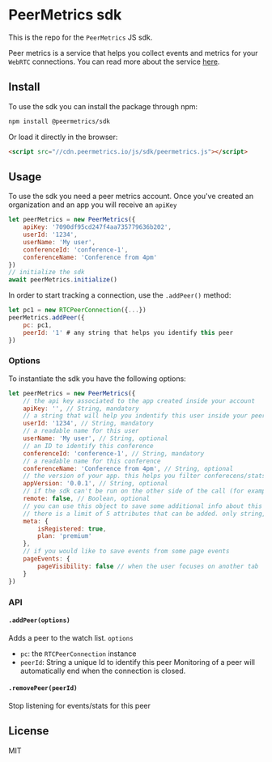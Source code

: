 # PeerMetrics sdk

This is the repo for the `PeerMetrics` JS sdk. 

Peer metrics is a service that helps you collect events and metrics for your `WebRTC` connections. You can read more about the service [here](https://peermetrics.io/).

## Install

To use the sdk you can install the package through npm:

```sh
npm install @peermetrics/sdk
```

Or load it directly in the browser:

```html
<script src="//cdn.peermetrics.io/js/sdk/peermetrics.js"></script>
```



## Usage

To use the sdk you need a peer metrics account. Once you've created an organization and an app you will receive an `apiKey`

```js
let peerMetrics = new PeerMetrics({
    apiKey: '7090df95cd247f4aa735779636b202',
    userId: '1234',
    userName: 'My user',
    conferenceId: 'conference-1',
    conferenceName: 'Conference from 4pm'
})
// initialize the sdk
await peerMetrics.initialize()
```
In order to start tracking a connection, use the `.addPeer()` method:
```js
let pc1 = new RTCPeerConnection({...})
peerMetrics.addPeer({
    pc: pc1,
    peerId: '1' # any string that helps you identify this peer
})
```
### Options
To instantiate the sdk you have the following options:
```js
let peerMetrics = new PeerMetrics({
    // the api key associated to the app created inside your account
    apiKey: '', // String, mandatory
    // a string that will help you indentify this user inside your peer metrics account
    userId: '1234', // String, mandatory
    // a readable name for this user
    userName: 'My user', // String, optional
    // an ID to identify this conference
    conferenceId: 'conference-1', // String, mandatory
    // a readable name for this conference
    conferenceName: 'Conference from 4pm', // String, optional
    // the version of your app. this helps you filter conferecens/stats for a specific version
    appVersion: '0.0.1', // String, optional
    // if the sdk can't be run on the other side of the call (for example a SFU) you can still collect some stats for that using this flag
    remote: false, // Boolean, optional
    // you can use this object to save some additional info about this user
    // there is a limit of 5 attributes that can be added. only string, number, boolean supported as values
    meta: {
        isRegistered: true,
        plan: 'premium'
    },
    // if you would like to save events from some page events
    pageEvents: {
        pageVisibility: false // when the user focuses on another tab
    }
})
```

### API
#### `.addPeer(options)`
Adds a peer to the watch list.
`options`

  - `pc`: the `RTCPeerConnection` instance
  - `peerId`: String a unique Id to identify this peer
Monitoring of a peer will automatically end when the connection is closed.

#### `.removePeer(peerId)`

Stop listening for events/stats for this peer

## License
MIT
